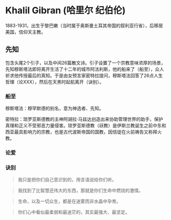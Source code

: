 # Khalil Gibran (哈里尔 纪伯伦)

1883-1931，出生于黎巴嫩（当时属于奥斯曼土耳其帝国的叙利亚行省），后移居美国，信仰天主教。

## 先知

包含头尾2个引子，以及中间26篇散文诗。引子设置了一个宗教意味浓厚的场景，先知穆斯塔法即将离开生活了十二年的城市阿法利斯，他的船来了（船至），众人祈求他传授最后的真知。于是由女预言家密特拉提问，穆斯塔法回答了26点人生哲理（论XXX），然后在天黑时起航离开（诀别）。

### 船至

穆斯塔法：穆罕默德的别名，意为神选者、先知。

密特拉：琐罗亚斯德教的主神阿胡拉·马兹达创造出来协助管理世界的助手，保护真理和正义不受邪恶力量侵害。琐罗亚斯德教（祆教）是伊斯兰教诞生之前中东和西亚最具影响力的宗教，也是古代波斯帝国的国教，因信徒在火前祷告又称拜火教。

### 论爱

### 诀别

> 我只是把你们自己意识到的，用言语说给你们听。

> 我找到了比智慧还伟大的东西，那就是你们生命中燃烧的激情。

> 生命，以及一切众生，都是在迷雾而非水晶中孕育。

> 你们心中看似最柔弱和最迷茫的，其实最强大、最坚定。